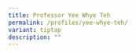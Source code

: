 ```yaml
---
title: Professor Yee Whye Teh
permalink: /profiles/yee-whye-teh/
variant: tiptap
description: ""
---
```

